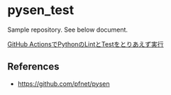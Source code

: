 # pysen_test
Sample repository. See below document.

[GitHub ActionsでPythonのLintとTestをとりあえず実行](https://zenn.dev/karaage0703/articles/900b42bbaa5f4a)

## References
- https://github.com/pfnet/pysen

